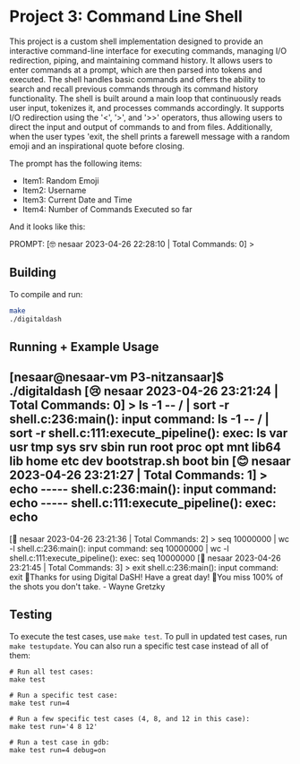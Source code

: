 # Project 3: Command Line Shell
This project is a custom shell implementation designed to provide an interactive command-line interface for executing commands, managing I/O redirection, piping, and maintaining command history. It allows users to enter commands at a prompt, which are then parsed into tokens and executed. The shell handles basic commands and offers the ability to search and recall previous commands through its command history functionality. The shell is built around a main loop that continuously reads user input, tokenizes it, and processes commands accordingly. It supports I/O redirection using the '<', '>', and '>>' operators, thus allowing users to direct the input and output of commands to and from files. Additionally, when the user types 'exit, the shell prints a farewell message with a random emoji and an inspirational quote before closing.

The prompt has the following items:

* Item1: Random Emoji
* Item2: Username
* Item3: Current Date and Time
* Item4: Number of Commands Executed so far

And it looks like this:

PROMPT: [🤓 nesaar 2023-04-26 22:28:10 | Total Commands: 0] > 

## Building
To compile and run:

```bash
make
./digitaldash
```

## Running + Example Usage
[nesaar@nesaar-vm P3-nitzansaar]$ ./digitaldash
[😢 nesaar 2023-04-26 23:21:24 | Total Commands: 0] > ls -1 -- / | sort -r
shell.c:236:main(): input command: ls -1 -- / | sort -r
shell.c:111:execute_pipeline(): exec: ls
var
usr
tmp
sys
srv
sbin
run
root
proc
opt
mnt
lib64
lib
home
etc
dev
bootstrap.sh
boot
bin
[😊 nesaar 2023-04-26 23:21:27 | Total Commands: 1] > echo -----
shell.c:236:main(): input command: echo -----
shell.c:111:execute_pipeline(): exec: echo
-----
[👐 nesaar 2023-04-26 23:21:36 | Total Commands: 2] > seq 10000000 | wc -l
shell.c:236:main(): input command: seq 10000000 | wc -l
shell.c:111:execute_pipeline(): exec: seq
10000000
[👻 nesaar 2023-04-26 23:21:45 | Total Commands: 3] > exit
shell.c:236:main(): input command: exit
🤣Thanks for using Digital DaSH! Have a great day!
🤣You miss 100% of the shots you don't take. - Wayne Gretzky

## Testing

To execute the test cases, use `make test`. To pull in updated test cases, run `make testupdate`. You can also run a specific test case instead of all of them:

```
# Run all test cases:
make test

# Run a specific test case:
make test run=4

# Run a few specific test cases (4, 8, and 12 in this case):
make test run='4 8 12'

# Run a test case in gdb:
make test run=4 debug=on
```
